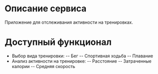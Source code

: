 # Описание сервиса
Приложение для отслеживания активности на тренировках.

# Доступный функционал
- Выбор вида тренировки:
-- Бег
-- Спортивная ходьба
-- Плавание
- Анализ активности на тренировке:
-- Расстояние
-- Затраченные калории
-- Средняя скорость
